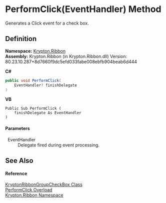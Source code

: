 # PerformClick(EventHandler) Method


Generates a Click event for a check box.



## Definition
**Namespace:** <a href="1e9bc734-cff9-e9b8-f013-94cdac669794.md">Krypton.Ribbon</a>  
**Assembly:** Krypton.Ribbon (in Krypton.Ribbon.dll) Version: 80.23.10.287+8d7660f9dc5efd033fabe008ebfb904beab6d444

**C#**
``` C#
public void PerformClick(
	EventHandler? finishDelegate
)
```
**VB**
``` VB
Public Sub PerformClick ( 
	finishDelegate As EventHandler
)
```



#### Parameters
<dl><dt>  EventHandler</dt><dd>Delegate fired during event processing.</dd></dl>

## See Also


#### Reference
<a href="ab08bed7-8e75-e4fd-23c4-b34547202092.md">KryptonRibbonGroupCheckBox Class</a>  
<a href="41addf02-2ea3-e26d-5e46-78ac69a5b733.md">PerformClick Overload</a>  
<a href="1e9bc734-cff9-e9b8-f013-94cdac669794.md">Krypton.Ribbon Namespace</a>  
